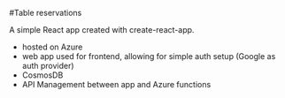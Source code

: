 #Table reservations

A simple React app created with create-react-app.

* hosted on Azure
* web app used for frontend, allowing for simple auth setup (Google as auth provider)
* CosmosDB
* API Management between app and Azure functions

